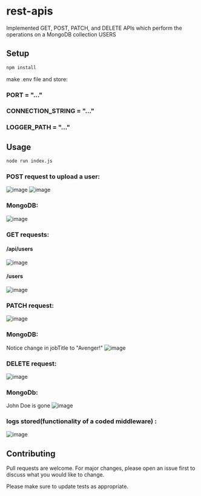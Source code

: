 # rest-apis
Implemented GET, POST, PATCH, and DELETE APIs which perform the operations on a MongoDB collection USERS

## Setup

```bash
npm install
```
make .env file and store:

### PORT = "..."

### CONNECTION_STRING = "..."

### LOGGER_PATH = "..."

## Usage
```bash
node run index.js
```
### POST request to upload a user:

![image](https://github.com/guptaachyut15/rest-apis/assets/108484224/b181ddd8-2847-4a0f-9365-2382fc55a662)
![image](https://github.com/guptaachyut15/rest-apis/assets/108484224/00ca5e22-ce6e-4cf1-a8bf-ca033f8bd54b)

### MongoDB:

![image](https://github.com/guptaachyut15/rest-apis/assets/108484224/38a291f9-ef61-409e-820d-422dcf4725e8)


### GET requests:

#### /api/users
![image](https://github.com/guptaachyut15/rest-apis/assets/108484224/d29e9082-e095-47f7-91ba-562bc5e3484a)
#### /users
![image](https://github.com/guptaachyut15/rest-apis/assets/108484224/d4b8a8c5-41b0-40eb-9199-0c792375df41)


### PATCH request:

![image](https://github.com/guptaachyut15/rest-apis/assets/108484224/1a3333ce-7f8f-4e51-a36c-dddea706708d)

### MongoDB:

Notice change in jobTitle to "Avenger!"
![image](https://github.com/guptaachyut15/rest-apis/assets/108484224/a1f2667c-ed4a-4a08-87ad-dcc97e75d22f)

### DELETE request:

![image](https://github.com/guptaachyut15/rest-apis/assets/108484224/e00dce00-84a2-44a2-9770-37b5975a379e)

### MongoDb:

John Doe is gone
![image](https://github.com/guptaachyut15/rest-apis/assets/108484224/7832fc52-95b4-4f58-b90e-e7f1445c1bd4)

### logs stored(functionality of a coded middleware) :

![image](https://github.com/guptaachyut15/rest-apis/assets/108484224/bc569ab1-f2d4-48d6-b113-d2a239857cd6)

## Contributing

Pull requests are welcome. For major changes, please open an issue first
to discuss what you would like to change.

Please make sure to update tests as appropriate.
